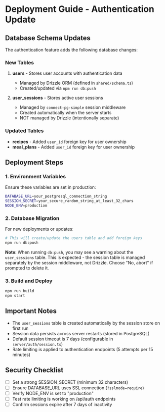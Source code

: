 # Deployment Guide - Authentication Update

## Database Schema Updates

The authentication feature adds the following database changes:

### New Tables
1. **users** - Stores user accounts with authentication data
   - Managed by Drizzle ORM (defined in `shared/schema.ts`)
   - Created/updated via `npm run db:push`

2. **user_sessions** - Stores active user sessions
   - Managed by `connect-pg-simple` session middleware
   - Created automatically when the server starts
   - NOT managed by Drizzle (intentionally separate)

### Updated Tables
- **recipes** - Added `user_id` foreign key for user ownership
- **meal_plans** - Added `user_id` foreign key for user ownership

## Deployment Steps

### 1. Environment Variables
Ensure these variables are set in production:
```bash
DATABASE_URL=your_postgresql_connection_string
SESSION_SECRET=your_secure_random_string_at_least_32_chars
NODE_ENV=production
```

### 2. Database Migration
For new deployments or updates:
```bash
# This will create/update the users table and add foreign keys
npm run db:push
```

**Note**: When running `db:push`, you may see a warning about the `user_sessions` table. 
This is expected - the session table is managed separately by the session middleware, not Drizzle.
Choose "No, abort" if prompted to delete it.

### 3. Build and Deploy
```bash
npm run build
npm start
```

## Important Notes

- The `user_sessions` table is created automatically by the session store on first run
- Session data persists across server restarts (stored in PostgreSQL)
- Default session timeout is 7 days (configurable in `server/auth/session.ts`)
- Rate limiting is applied to authentication endpoints (5 attempts per 15 minutes)

## Security Checklist

- [ ] Set a strong SESSION_SECRET (minimum 32 characters)
- [ ] Ensure DATABASE_URL uses SSL connection (`?sslmode=require`)
- [ ] Verify NODE_ENV is set to "production"
- [ ] Test rate limiting is working on /api/auth endpoints
- [ ] Confirm sessions expire after 7 days of inactivity